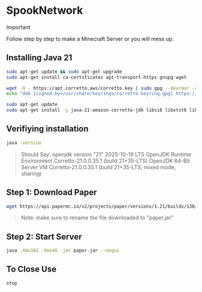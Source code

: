 # SpookNetwork
> [!IMPORTANT]
> Follow step by step to make a Minecraft Server or you will mess up.

## Installing Java 21
```bash
sudo apt-get update && sudo apt-get upgrade
sudo apt-get install ca-certificates apt-transport-https gnupg wget
```
```bash
wget -O - https://apt.corretto.aws/corretto.key | sudo gpg --dearmor -o /usr/share/keyrings/corretto-keyring.gpg && \
echo "deb [signed-by=/usr/share/keyrings/corretto-keyring.gpg] https://apt.corretto.aws stable main" | sudo tee /etc/apt/sources.list.d/corretto.list
```
```bash
sudo apt-get update
sudo apt-get install -y java-21-amazon-corretto-jdk libxi6 libxtst6 libxrender1
```
## Verifiying installation
```bash
java -version
```
> Should Say:
> openjdk version "21" 2025-10-19 LTS
  OpenJDK Runtime Environment Corretto-21.0.0.35.1 (build 21+35-LTS)
  OpenJDK 64-Bit Server VM Corretto-21.0.0.35.1 (build 21+35-LTS, mixed mode, sharing)
## Step 1: Download Paper
```bash
wget https://api.papermc.io/v2/projects/paper/versions/1.21/builds/130/downloads/paper-1.21-130.jar
```
> Note: make sure to rename the file downloaded to "paper.jar"
## Step 2: Start Server
```bash
java -Xmx16G -Xms4G -jar paper.jar --nogui
```
## To Close Use
```bash
stop
```
